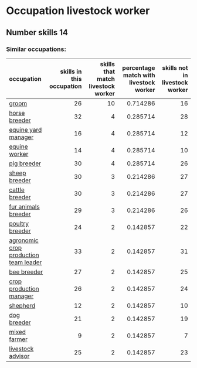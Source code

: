# Occupation livestock worker
## Number skills 14
### Similar occupations:
| occupation                                                                        |   skills in this occupation |   skills that match livestock worker |   percentage match with livestock worker |   skills not in livestock worker |
|:----------------------------------------------------------------------------------|----------------------------:|-------------------------------------:|-----------------------------------------:|---------------------------------:|
| [groom](groom.md)                                                                 |                          26 |                                   10 |                                 0.714286 |                               16 |
| [horse breeder](horse_breeder.md)                                                 |                          32 |                                    4 |                                 0.285714 |                               28 |
| [equine yard manager](equine_yard_manager.md)                                     |                          16 |                                    4 |                                 0.285714 |                               12 |
| [equine worker](equine_worker.md)                                                 |                          14 |                                    4 |                                 0.285714 |                               10 |
| [pig breeder](pig_breeder.md)                                                     |                          30 |                                    4 |                                 0.285714 |                               26 |
| [sheep breeder](sheep_breeder.md)                                                 |                          30 |                                    3 |                                 0.214286 |                               27 |
| [cattle breeder](cattle_breeder.md)                                               |                          30 |                                    3 |                                 0.214286 |                               27 |
| [fur animals breeder](fur_animals_breeder.md)                                     |                          29 |                                    3 |                                 0.214286 |                               26 |
| [poultry breeder](poultry_breeder.md)                                             |                          24 |                                    2 |                                 0.142857 |                               22 |
| [agronomic crop production team leader](agronomic_crop_production_team_leader.md) |                          33 |                                    2 |                                 0.142857 |                               31 |
| [bee breeder](bee_breeder.md)                                                     |                          27 |                                    2 |                                 0.142857 |                               25 |
| [crop production manager](crop_production_manager.md)                             |                          26 |                                    2 |                                 0.142857 |                               24 |
| [shepherd](shepherd.md)                                                           |                          12 |                                    2 |                                 0.142857 |                               10 |
| [dog breeder](dog_breeder.md)                                                     |                          21 |                                    2 |                                 0.142857 |                               19 |
| [mixed farmer](mixed_farmer.md)                                                   |                           9 |                                    2 |                                 0.142857 |                                7 |
| [livestock advisor](livestock_advisor.md)                                         |                          25 |                                    2 |                                 0.142857 |                               23 |
